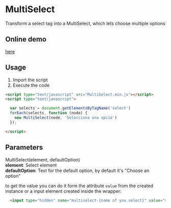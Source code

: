 # MultiSelect
Transform a select tag into a MultiSelect, which lets choose multiple options

## Online demo
[here](https://htmlpreview.github.io/?https://github.com/GerardRodes/MultiSelect/blob/master/index.html)

## Usage
1. Import the script  
2. Execute the code

```html
<script type="text/javascript" src="MultiSelect.min.js"></script>
<script type="text/javascript">

  var selects = document.getElementsByTagName('select')
  forEach(selects, function (node) {
    new MultiSelect(node, 'Selecciona una opció')
  });

</script>
```

## Parameters  
MultiSelect(element, defaultOption)  
**element**: Select element  
**defaultOption**: Text for the default option, by default it's "Choose an option"  

to get the value you can do it form the attribute `value` from the created instance or a input element created inside the wrapper:
```html
  <input type="hidden" name="multiselect-{name of you select}" value="value1;value2;value3">
```
